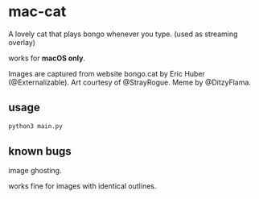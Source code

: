 # mac-cat

A lovely cat that plays bongo whenever you type. (used as streaming overlay)

works for **macOS only**.

Images are captured from website bongo.cat by Eric Huber (@Externalizable). Art courtesy of @StrayRogue. Meme by @DitzyFlama.

## usage

```bash
python3 main.py
```

## known bugs

image ghosting.

works fine for images with identical outlines.
